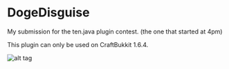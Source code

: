 # DogeDisguise

My submission for the ten.java plugin contest. (the one that started at 4pm)

This plugin can only be used on CraftBukkit 1.6.4.

![alt tag](http://www.cs.washington.edu/education/courses/cse142/07wi/homework/a4/student_pictures/image318.png)
